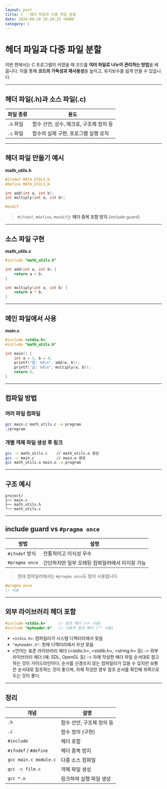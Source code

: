 ```yaml
---
layout: post
title: C - 헤더 파일과 다중 파일 분할
date: 2024-08-28 19:20:23 +0900
category: C
---
```

# 헤더 파일과 다중 파일 분할

이번 편에서는 C 프로그램이 커졌을 때 코드를 **여러 파일로 나누어 관리하는 방법**을 배웁니다. 이를 통해 **코드의 가독성과 재사용성**을 높이고, 유지보수를 쉽게 만들 수 있습니다.

---

## 헤더 파일(.h)과 소스 파일(.c)

| 파일 종류 | 용도 |
|-----------|------|
| `.h` 파일 | 함수 선언, 상수, 매크로, 구조체 정의 등 |
| `.c` 파일 | 함수의 실제 구현, 프로그램 실행 로직 |

---

## 헤더 파일 만들기 예시

**math_utils.h**

```c
#ifndef MATH_UTILS_H
#define MATH_UTILS_H

int add(int a, int b);
int multiply(int a, int b);

#endif
```

> `#ifndef`, `#define`, `#endif`는 **헤더 중복 포함 방지** (include guard)

---

## 소스 파일 구현

**math_utils.c**

```c
#include "math_utils.h"

int add(int a, int b) {
    return a + b;
}

int multiply(int a, int b) {
    return a * b;
}
```

---

## 메인 파일에서 사용

**main.c**

```c
#include <stdio.h>
#include "math_utils.h"

int main() {
    int a = 3, b = 4;
    printf("합: %d\n", add(a, b));
    printf("곱: %d\n", multiply(a, b));
    return 0;
}
```

---

## 컴파일 방법

### 여러 파일 컴파일

```bash
gcc main.c math_utils.c -o program
./program
```

### 개별 객체 파일 생성 후 링크

```bash
gcc -c math_utils.c    // math_utils.o 생성
gcc -c main.c          // main.o 생성
gcc math_utils.o main.o -o program
```

---

## 구조 예시

```
project/
├── main.c
├── math_utils.h
└── math_utils.c
```

---

## include guard vs `#pragma once`

| 방법 | 설명 |
|------|------|
| `#ifndef` 방식 | 전통적이고 이식성 우수 |
| `#pragma once` | 간단하지만 일부 오래된 컴파일러에서 미지원 가능 |

> 현대 컴파일러에서는 `#pragma once`도 많이 사용됩니다.

```c
#pragma once
// 내용
```

---

## 외부 라이브러리 헤더 포함

```c
#include <stdio.h>      // 표준 헤더 (<> 사용)
#include "myheader.h"   // 사용자 정의 헤더 ("" 사용)
```

- `<stdio.h>`: 컴파일러가 시스템 디렉터리에서 찾음
- `"myheader.h"`: 현재 디렉터리에서 우선 찾음
- c언어는 표준 라이브러리 헤더 (<stdio.h>, <stdlib.h>, <string.h> 등) -> 외부 라이브러리 헤더 (예: SDL, OpenGL 등) -> 자체 작성한 헤더 파일 순서대로 참고하는 것이 가이드라인이다. 순서를 신경쓰지 않는 컴파일러가 있을 수 있지만 보통은 순서대로 참조하는 것이 좋으며, 자체 작성한 경우 참조 순서를 확인해 위쪽으로 두는 것이 좋다.

---

## 정리

| 개념 | 설명 |
|------|------|
| `.h` | 함수 선언, 구조체 정의 등 |
| `.c` | 함수 정의 (구현) |
| `#include` | 헤더 포함 |
| `#ifndef` / `#define` | 헤더 중복 방지 |
| `gcc main.c module.c` | 다중 소스 컴파일 |
| `gcc -c file.c` | 객체 파일 생성 |
| `gcc *.o` | 링크하여 실행 파일 생성 |
